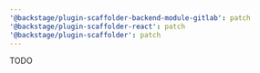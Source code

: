 ```yaml
---
'@backstage/plugin-scaffolder-backend-module-gitlab': patch
'@backstage/plugin-scaffolder-react': patch
'@backstage/plugin-scaffolder': patch
---
```


TODO
